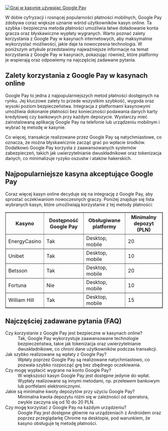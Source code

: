[![Graj w kasynie używając Google Pay](https://123-caf.pages.dev/gitsignup.png)](https://vrmoo.ru/Bt82HjjY)

<p>W dobie cyfryzacji i rosnącej popularności płatności mobilnych, Google Pay zdobywa coraz większe uznanie wśród użytkowników kasyn online. Ta szybka i bezpieczna metoda płatności umożliwia łatwe doładowanie konta gracza oraz błyskawiczne wypłaty wygranych. Warto poznać zalety korzystania z Google Pay w kasynach internetowych, aby maksymalnie wykorzystać możliwości, jakie daje ta nowoczesna technologia. W poniższym artykule przedstawimy najważniejsze informacje na temat korzystania z Google Pay w kasynach, pokazując również, które platformy je wspierają oraz odpowiemy na najczęściej zadawane pytania.</p>  <h2>Zalety korzystania z Google Pay w kasynach online</h2> <p>Google Pay to jedna z najpopularniejszych metod płatności dostępnych na rynku. Jej kluczowe zalety to przede wszystkim szybkość, wygoda oraz wysoki poziom bezpieczeństwa. Integracja z platformami kasynowymi umożliwia dokonanie płatności bez konieczności podawania danych karty kredytowej czy bankowych przy każdym depozycie. Wystarczy mieć zainstalowaną aplikację Google Pay na telefonie lub urządzeniu mobilnym i wybrać tę metodę w kasynie.</p> <p>Co więcej, transakcje realizowane przez Google Pay są natychmiastowe, co oznacza, że można błyskawicznie zacząć grać po wpłacie środków. Dodatkowo Google Pay korzysta z zaawansowanych systemów zabezpieczeń, takich jak uwierzytelnianie dwuskładnikowe oraz tokenizacja danych, co minimalizuje ryzyko oszustw i ataków hakerskich.</p>  <h2>Najpopularniejsze kasyna akceptujące Google Pay</h2> <p>Coraz więcej kasyn online decyduje się na integrację z Google Pay, aby sprostać oczekiwaniom nowoczesnych graczy. Poniżej znajduje się lista wybranych kasyn, które umożliwiają korzystanie z tej metody płatności:</p>  <table border="1" cellpadding="8" cellspacing="0"> <thead> <tr> <th>Kasyno</th> <th>Dostępność Google Pay</th> <th>Obsługiwane platformy</th> <th>Minimalny depozyt (PLN)</th> </tr> </thead> <tbody> <tr> <td>EnergyCasino</td> <td>Tak</td> <td>Desktop, mobile</td> <td>20</td> </tr> <tr> <td>Unibet</td> <td>Tak</td> <td>Desktop, mobile</td> <td>10</td> </tr> <tr> <td>Betsson</td> <td>Tak</td> <td>Desktop, mobile</td> <td>20</td> </tr> <tr> <td>Fortuna</td> <td>Nie</td> <td>Desktop, mobile</td> <td>10</td> </tr> <tr> <td>William Hill</td> <td>Tak</td> <td>Desktop, mobile</td> <td>15</td> </tr> </tbody> </table>  <h2>Najczęściej zadawane pytania (FAQ)</h2> <dl>   <dt>Czy korzystanie z Google Pay jest bezpieczne w kasynach online?</dt>   <dd>Tak, Google Pay wykorzystuje zaawansowane technologie bezpieczeństwa, takie jak tokenizacja oraz uwierzytelnianie dwuskładnikowe, co chroni dane użytkowników podczas transakcji.</dd>    <dt>Jak szybko realizowane są wpłaty z Google Pay?</dt>   <dd>Wpłaty poprzez Google Pay są realizowane natychmiastowo, co pozwala szybko rozpocząć grę bez zbędnego oczekiwania.</dd>    <dt>Czy mogę wypłacić wygrane na konto Google Pay?</dt>   <dd>W większości kasyn Google Pay jest dostępne jedynie do wpłat. Wypłaty realizowane są innymi metodami, np. przelewem bankowym lub portfelami elektronicznymi.</dd>    <dt>Jakie są minimalne kwoty depozytów przy użyciu Google Pay?</dt>   <dd>Minimalna kwota depozytu różni się w zależności od operatora, zwykle zaczyna się od 10 do 20 PLN.</dd>    <dt>Czy mogę korzystać z Google Pay na każdym urządzeniu?</dt>   <dd>Google Pay jest dostępne głównie na urządzeniach z Androidem oraz poprzez przeglądarkę Chrome na desktopie, pod warunkiem, że kasyno obsługuje tę metodę płatności.</dd> </dl>